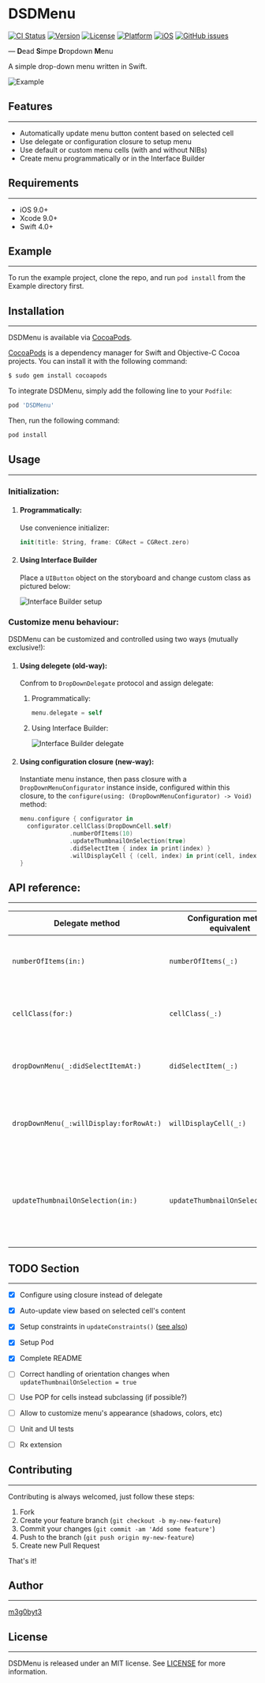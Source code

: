 # DSDMenu

[![CI Status](https://img.shields.io/travis/m3g0byt3/DSDMenu.svg?style=flat)](https://travis-ci.org/m3g0byt3/DSDMenu)
[![Version](https://img.shields.io/cocoapods/v/DSDMenu.svg?style=flat)](https://cocoapods.org/pods/DSDMenu)
[![License](https://img.shields.io/cocoapods/l/DSDMenu.svg?style=flat)](https://cocoapods.org/pods/DSDMenu)
[![Platform](https://img.shields.io/cocoapods/p/DSDMenu.svg?style=flat)](https://cocoapods.org/pods/DSDMenu)
[![iOS](https://img.shields.io/badge/iOS-9.0-blue.svg?style=flat)](https://cocoapods.org/pods/DSDMenu)
[![GitHub issues](https://img.shields.io/github/issues/m3g0byt3/DSDMenu.svg?style=flat)](https://github.com/m3g0byt3/DSDMenu)



— **D**ead **S**impe **D**ropdown **M**enu

A simple drop-down menu written in Swift.

![Example]


## Features
---
* Automatically update menu button content based on selected cell
* Use delegate or configuration closure to setup menu
* Use default or custom menu cells (with and without NIBs)
* Create menu programmatically or in the Interface Builder



## Requirements
---
* iOS 9.0+
* Xcode 9.0+
* Swift 4.0+



## Example
---
To run the example project, clone the repo, and run `pod install` from the Example directory first.



## Installation
---
DSDMenu is available via [CocoaPods].

[CocoaPods] is a dependency manager for Swift and Objective-C Cocoa projects. You can install it with the following command:

```bash
$ sudo gem install cocoapods
```

To integrate DSDMenu, simply add the following line to your `Podfile`:

```ruby
pod 'DSDMenu'
```

Then, run the following command:

```bash
pod install
```



## Usage
---
### Initialization:
1. #### Programmatically:

	Use convenience initializer:
	
	```swift
	init(title: String, frame: CGRect = CGRect.zero)
	```
	
2. #### Using Interface Builder
	
	Place a `UIButton` object on the storyboard and change custom class as pictured below:
	
	![Interface Builder setup]

### Customize menu behaviour:

DSDMenu can be customized and controlled using two ways (mutually exclusive!):

1. #### Using delegete (old-way):
	Confrom to `DropDownDelegate` protocol and assign delegate:
	1. Programmatically:

		```swift
		menu.delegate = self
		```
		
	2. Using Interface Builder:
		
		![Interface Builder delegate]
	
2. #### Using configuration closure (new-way):

	Instantiate menu instance, then pass closure with a `DropDownMenuConfigurator` instance inside, configured within this closure, to the `configure(using: (DropDownMenuConfigurator) -> Void)` method:
	
	```swift
   menu.configure { configurator in
      configurator.cellClass(DropDownCell.self)
                  .numberOfItems(10)
                  .updateThumbnailOnSelection(true)
                  .didSelectItem { index in print(index) }
                  .willDisplayCell { (cell, index) in print(cell, index) }
   }
	```



## API reference:
---

| Delegate method                         | Configuration method equivalent  | Description                                                                                 |
|-----------------------------------------|----------------------------------|---------------------------------------------------------------------------------------------|
| `numberOfItems(in:)`                    | `numberOfItems(_:)`              | Asks the delegate for the number of items in menu                                           |
| `cellClass(for:)`                       | `cellClass(_:)`                  | Asks the delegate for the cell class used in menu                                           |
| `dropDownMenu(_:didSelectItemAt:)`      | `didSelectItem(_:)`              | Tells the delegate that the item in the menu was tapped                                     |
| `dropDownMenu(_:willDisplay:forRowAt:)` | `willDisplayCell(_:)`            | Tells the delegate that the cell in the menu is about to be displayed                       |
| `updateThumbnailOnSelection(in:)`       | `updateThumbnailOnSelection(_:)` | Asks the delegate whether the menu should update thumbnail image automatically on selection |



## TODO Section
---
- [x] Configure using closure instead of delegate
- [x] Auto-update view based on selected cell's content
- [x] Setup constraints in `updateConstraints()` ([see also])
- [x] Setup Pod
- [x] Complete README
- [ ] Correct handling of orientation changes when `updateThumbnailOnSelection = true`
- [ ] Use POP for cells instead subclassing (if possible?)
- [ ] Allow to customize menu's appearance (shadows, colors, etc)
- [ ] Unit and UI tests
- [ ] Rx extension



## Contributing
---
Contributing is always welcomed, just follow these steps:

1. Fork
2. Create your feature branch (`git checkout -b my-new-feature`)
3. Commit your changes (`git commit -am 'Add some feature'`)
4. Push to the branch (`git push origin my-new-feature`)
5. Create new Pull Request

That's it!



## Author
---
[m3g0byt3]



## License
---
DSDMenu is released under an MIT license. See [LICENSE] for more information.



[//]: #
[LICENSE]: 	<https://github.com/m3g0byt3/dsdmenu/blob/master/LICENSE>
[m3g0byt3]: 	<https://github.com/m3g0byt3>
[See also]: <https://stackoverflow.com/questions/34295577/where-to-add-auto-layout-constraints-code-within-a-custom-uiview>
[CocoaPods]: <https://cocoapods.org>
[Example]: <https://raw.githubusercontent.com/m3g0byt3/DSDMenu/master/Images/example.gif>
[Interface Builder setup]: <https://raw.githubusercontent.com/m3g0byt3/DSDMenu/master/Images/ib-setup.png>
[Interface Builder delegate]: <https://raw.githubusercontent.com/m3g0byt3/DSDMenu/master/Images/ib-delegate.png>

